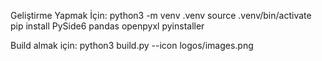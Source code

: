 Geliştirme Yapmak İçin:
python3 -m venv .venv
source .venv/bin/activate
pip install PySide6 pandas openpyxl pyinstaller

Build almak için:
python3 build.py --icon logos/images.png

